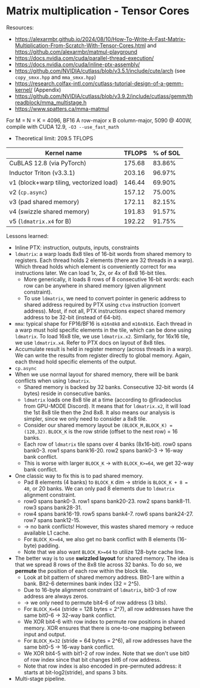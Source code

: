 # Matrix multiplication - Tensor Cores

Resources:
- https://alexarmbr.github.io/2024/08/10/How-To-Write-A-Fast-Matrix-Multiplication-From-Scratch-With-Tensor-Cores.html and https://github.com/alexarmbr/matmul-playground
- https://docs.nvidia.com/cuda/parallel-thread-execution/
- https://docs.nvidia.com/cuda/inline-ptx-assembly/
- https://github.com/NVIDIA/cutlass/blob/v3.5.1/include/cute/arch (see `copy_smxx.hpp` and `mma_smxx.hpp`)
- https://research.colfax-intl.com/cutlass-tutorial-design-of-a-gemm-kernel/ (Appendix)
- https://github.com/NVIDIA/cutlass/blob/v3.9.2/include/cutlass/gemm/threadblock/mma_multistage.h
- https://www.spatters.ca/mma-matmul

For M = N = K = 4096, BF16 A row-major x B column-major, 5090 @ 400W, compile with CUDA 12.9, `-O3 --use_fast_math`
- Theoretical limit: 209.5 TFLOPS

Kernel name                             | TFLOPS | % of SOL
----------------------------------------|--------|----------
CuBLAS 12.8 (via PyTorch)               | 175.68 |   83.86%
Inductor Triton (v3.3.1)                | 203.16 |   96.97%
v1 (block+warp tiling, vectorized load) | 146.44 |   69.90%
v2 (`cp.async`)                         | 157.12 |   75.00%
v3 (pad shared memory)                  | 172.11 |   82.15%
v4 (swizzle shared memory)              | 191.83 |   91.57%
v5 (`ldmatrix.x4` for B)                | 192.22 |   91.75%

Lessons learned:
- Inline PTX: instruction, outputs, inputs, constraints
- `ldmatrix`: a warp loads 8x8 tiles of 16-bit words from shared memory to registers. Each thread holds 2 elements (there are 32 threads in a warp). Which thread holds which element is conveniently correct for `mma` instructions later. We can load 1x, 2x, or 4x of 8x8 16-bit tiles.
  - More generically, it loads 8 rows of 8 consecutive 16-bit words: each row can be anywhere in shared memory (given alignment constraint).
  - To use `ldmatrix`, we need to convert pointer in generic address to shared address required by PTX using `ctva` instruction (convert address). Most, if not all, PTX instructions expect shared memory address to be 32-bit (instead of 64-bit).
- `mma`: typical shape for FP16/BF16 is `m16n8k8` and `m16n8k16`. Each thread in a warp must hold specific elements in the tile, which can be done using `ldmatrix`. To load 16x8 tile, we use `ldmatrix.x2`. Similarly, for 16x16 tile, we use `ldmatrix.x4`. Refer to PTX docs on layout of 8x8 tiles.
- Accumulate result is held in register memory (across threads in a warp). We can write the results from register directly to global memory. Again, each thread hold specific elements of the output.
- `cp.async`
- When we use normal layout for shared memory, there will be bank conflicts when using `ldmatrix`.
  - Shared memory is backed by 32 banks. Consecutive 32-bit words (4 bytes) reside in consecutive banks.
  - `ldmatrix` loads one 8x8 tile at a time (according to @firadeoclus from GPU-MODE Discord). It means that for `ldmatrix.x2`, it will load the 1st 8x8 tile then the 2nd 8x8. It also means our analysis is simpler, since we only need to consider a 8x8 tile.
  - Consider our shared memory layout be `(BLOCK_M,BLOCK_K) = (128,32)`. `BLOCK_K` is the row stride (offset to the next row) = 16 banks.
  - Each row of `ldmatrix` tile spans over 4 banks (8x16-bit). row0 spans bank0-3. row1 spans bank16-20. row2 spans bank0-3 -> 16-way bank conflict.
  - This is worse with larger `BLOCK_K` -> with `BLOCK_K>=64`, we get 32-way bank conflict.
- One classic way to fix this is to pad shared memory.
  - Pad 8 elements (4 banks) to `BLOCK_K` dim -> stride is `BLOCK_K + 8 = 40`, or 20 banks. We can only pad 8 elements due to `ldmatrix` alignment constraint.
  - row0 spans bank0-3. row1 spans bank20-23. row2 spans bank8-11. row3 spans bank28-31.
  - row4 spans bank16-19. row5 spans bank4-7. row6 spans bank24-27. row7 spans bank12-15.
  - -> no bank conflicts! However, this wastes shared memory -> reduce available L1 cache.
  - For `BLOCK_K>=64`, we also get no bank conflict with 8 elements (16-byte) padding.
  - Note that we also want `BLOCK_K>=64` to utilize 128-byte cache line.
- The better way is to use **swizzled layout** for shared memory. The idea is that we spread 8 rows of the 8x8 tile across 32 banks. To do so, we **permute** the position of each row within the block tile.
  - Look at bit pattern of shared memory address. Bit0-1 are within a bank. Bit2-6 determines bank index (32 = 2^5).
  - Due to 16-byte alignment constraint of `ldmatrix`, bit0-3 of row address are always zeros.
  - -> we only need to permute bit4-6 of row address (3 bits).
  - For `BLOCK_K=64` (stride = 128 bytes = 2^7), all row addresses have the same bit0-6 -> 32-way bank conflict.
  - We XOR bit4-6 with row index to permute row positions in shared memory. XOR ensures that there is one-to-one mapping between input and output.
  - For `BLOCK_K=32` (stride = 64 bytes = 2^6), all row addresses have the same bit0-5 -> 16-way bank conflict.
  - We XOR bit4-5 with bit1-2 of row index. Note that we don't use bit0 of row index since that bit changes bit6 of row address.
  - Note that row index is also encoded in pre-permuted address: it starts at bit-log2(stride), and spans 3 bits.
- Multi-stage pipeline.
